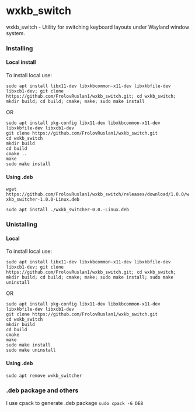 # wxkb_switch
wxkb_switch - Utility for switching keyboard layouts under Wayland window system.

### Installing 

#### Local install
To install local use:
```
sudo apt install libx11-dev libxkbcommon-x11-dev libxkbfile-dev libxcb1-dev; git clone https://github.com/FrolovRuslan1/wxkb_switch.git; cd wxkb_switch; mkdir build; cd build; cmake; make; sudo make install
```
OR
```
sudo apt install pkg-config libx11-dev libxkbcommon-x11-dev libxkbfile-dev libxcb1-dev
git clone https://github.com/FrolovRuslan1/wxkb_switch.git 
cd wxkb_switch
mkdir build
cd build
cmake ..
make
sudo make install
```
#### Using .deb
`wget https://github.com/FrolovRuslan1/wxkb_switch/releases/download/1.0.0/wxkb_switcher-1.0.0-Linux.deb`

`sudo apt install ./wxkb_switcher-0.0.-Linux.deb`

### Unistalling
#### Local
To install local use:
```
sudo apt install libx11-dev libxkbcommon-x11-dev libxkbfile-dev libxcb1-dev; git clone https://github.com/FrolovRuslan1/wxkb_switch.git; cd wxkb_switch; mkdir build; cd build; cmake; make; sudo make install; sudo make uninstall
```
OR
```
sudo apt install pkg-config libx11-dev libxkbcommon-x11-dev libxkbfile-dev libxcb1-dev
git clone https://github.com/FrolovRuslan1/wxkb_switch.git 
cd wxkb_switch
mkdir build
cd build
cmake
make
sudo make install
sudo make uninstall
```

#### Using .deb
`sudo apt remove wxkb_switcher`


### .deb package and others
I use cpack to generate .deb package
`sudo cpack -G DEB`
